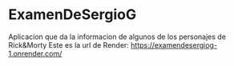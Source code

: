 # ExamenDeSergioG
Aplicacion que da la informacion de algunos de los personajes de Rick&amp;Morty
Este es la url de Render: https://examendesergiog-1.onrender.com/

